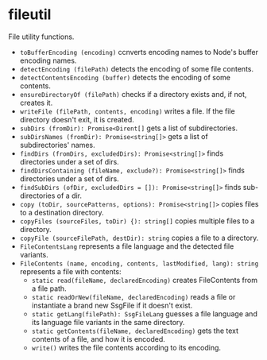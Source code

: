 # fileutil
File utility functions.

- `toBufferEncoding (encoding)` ccnverts encoding names to Node's buffer encoding names.
- `detectEncoding (filePath)` detects the encoding of some file contents.
- `detectContentsEncoding (buffer)` detects the encoding of some contents.
- `ensureDirectoryOf (filePath)` checks if a directory exists and, if not, creates it.
- `writeFile (filePath, contents, encoding)` writes a file. If the file directory doesn't exit, it is created.
- `subDirs (fromDir): Promise<Dirent[]` gets a list of subdirectories.
- `subDirsNames (fromDir): Promise<string[]>` gets a list of subdirectories' names.
- `findDirs (fromDirs, excludedDirs): Promise<string[]>` finds directories under a set of dirs.
- `findDirsContaining (fileName, exclude?): Promise<string[]>` finds directories under a set of dirs.
- `findSubDirs (ofDir, excludedDirs = []): Promise<string[]>` finds sub-directories of a dir.
- `copy (toDir, sourcePatterns, options): Promise<string[]>` copies files to a destination directory.
- `copyFiles (sourceFiles, toDir) {): string[]` copies multiple files to a directory.
- `copyFile (sourceFilePath, destDir): string` copies a file to a directory.
- `FileContentsLang` represents a file language and the detected file variants.
- `FileContents (name, encoding, contents, lastModified, lang): string` represents a file with contents:
  - `static read(fileName, declaredEncoding)` creates FileContents from a file path.
  - `static readOrNew(fileName, declaredEncoding)` reads a file or instantiate a brand new SsgFile if it doesn't exist.
  - `static getLang(filePath): SsgFileLang` guesses a file language and its language file variants in the same directory.
  - `static getContents(fileName, declaredEncoding)` gets the text contents of a file, and how it is encoded.
  - `write()` writes the file contents according to its encoding.
